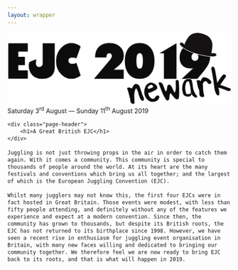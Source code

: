 ```yaml
---
layout: wrapper
---
```


<div class="jumbotron pushdown hero">
    <div class="container">
        <img src="/img/logo.svg" title="EJC2019 Newark" alt="EJC2019 Logo">
    </div>
</div>

<div class="datesbar">
    <div class="container">
        Saturday 3<sup>rd</sup> August &mdash; Sunday 11<sup>th</sup> August 2019
    </div>
</div>

<div class="container">

    <div class="page-header">
        <h1>A Great British EJC</h1>
    </div>

    Juggling is not just throwing props in the air in order to catch them again. With it comes a community. This community is special to thousands of people around the world. At its heart are the many festivals and conventions which bring us all together; and the largest of which is the European Juggling Convention (EJC).

    Whilst many jugglers may not know this, the first four EJCs were in fact hosted in Great Britain. Those events were modest, with less than fifty people attending, and definitely without any of the features we experience and expect at a modern convention. Since then, the community has grown to thousands, but despite its British roots, the EJC has not returned to its birthplace since 1998. However, we have seen a recent rise in enthusiasm for juggling event organisation in Britain, with many new faces willing and dedicated to bringing our community together. We therefore feel we are now ready to bring EJC back to its roots, and that is what will happen in 2019.

</div>
